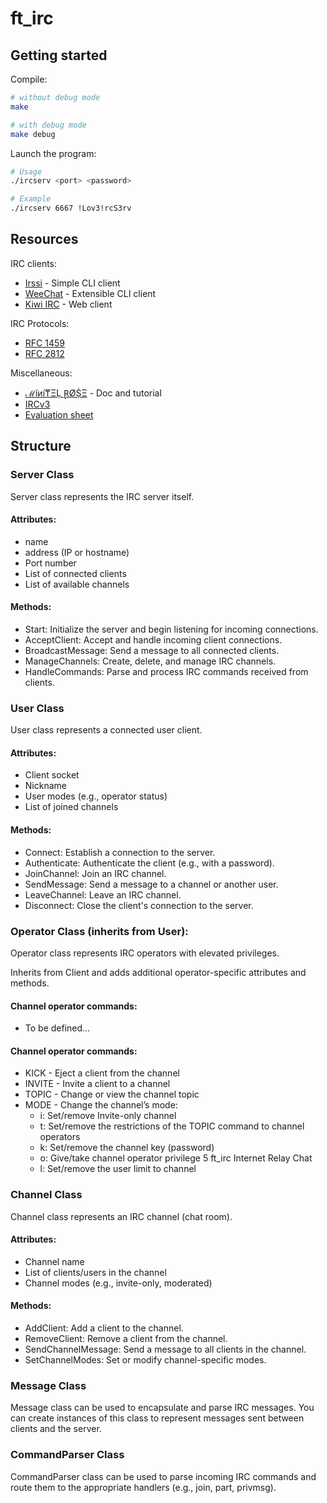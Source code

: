 # ft_irc

## Getting started

Compile:

```bash
# without debug mode
make

# with debug mode
make debug
```

Launch the program:

```bash
# Usage
./ircserv <port> <password>

# Example
./ircserv 6667 !Lov3!rcS3rv
```

## Resources

IRC clients:
- [Irssi](https://irssi.org/) - Simple CLI client
- [WeeChat](https://weechat.org/) - Extensible CLI client
- [Kiwi IRC](https://kiwiirc.com/) - Web client

IRC Protocols:
- [RFC 1459](https://datatracker.ietf.org/doc/html/rfc1459)
- [RFC 2812](https://datatracker.ietf.org/doc/html/rfc2812)

Miscellaneous:
- [ℳíиí₸ΞḶ ⱤØṨΞ](https://loving-slicer-4bc.notion.site/FT_IRC_-8ba17be867ac4c7cb2ad5e3ae5d91ce8) - Doc and tutorial
- [IRCv3](https://ircv3.net/)
- [Evaluation sheet](https://rphlr.github.io/42-Evals/Rank05/ft_irc/)

## Structure

### Server Class

Server class represents the IRC server itself.

#### Attributes:
- name
- address (IP or hostname)
- Port number
- List of connected clients
- List of available channels

#### Methods:

- Start: Initialize the server and begin listening for incoming connections.
- AcceptClient: Accept and handle incoming client connections.
- BroadcastMessage: Send a message to all connected clients.
- ManageChannels: Create, delete, and manage IRC channels.
- HandleCommands: Parse and process IRC commands received from clients.


### User Class

User class represents a connected user client.

#### Attributes:
- Client socket
- Nickname
- User modes (e.g., operator status)
- List of joined channels

#### Methods:
- Connect: Establish a connection to the server.
- Authenticate: Authenticate the client (e.g., with a password).
- JoinChannel: Join an IRC channel.
- SendMessage: Send a message to a channel or another user.
- LeaveChannel: Leave an IRC channel.
- Disconnect: Close the client's connection to the server.


### Operator Class (inherits from User):

Operator class represents IRC operators with elevated privileges.

Inherits from Client and adds additional operator-specific attributes and methods.

#### Channel operator commands:
- To be defined...

#### Channel operator commands:
- KICK - Eject a client from the channel
- INVITE - Invite a client to a channel
- TOPIC - Change or view the channel topic
- MODE - Change the channel’s mode:
  - i: Set/remove Invite-only channel
  - t: Set/remove the restrictions of the TOPIC command to channel
operators
  - k: Set/remove the channel key (password)
  - o: Give/take channel operator privilege
5
ft_irc Internet Relay Chat
  - l: Set/remove the user limit to channel

### Channel Class

Channel class represents an IRC channel (chat room).

#### Attributes:
- Channel name
- List of clients/users in the channel
- Channel modes (e.g., invite-only, moderated)

#### Methods:
- AddClient: Add a client to the channel.
- RemoveClient: Remove a client from the channel.
- SendChannelMessage: Send a message to all clients in the channel.
- SetChannelModes: Set or modify channel-specific modes.

### Message Class

Message class can be used to encapsulate and parse IRC messages. You can create instances of this class to represent messages sent between clients and the server.

### CommandParser Class

CommandParser class can be used to parse incoming IRC commands and route them to the appropriate handlers (e.g., join, part, privmsg).
